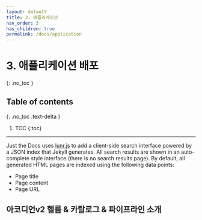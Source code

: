 ```yaml
---
layout: default
title: 3. 애플리케이션
nav_order: 3
has_children: true
permalink: /docs/application
---
```


# 3. 애플리케이션 배포
{: .no_toc }

## Table of contents
{: .no_toc .text-delta }

1. TOC
{:toc}

---

Just the Docs uses [lunr.js](http://lunrjs.com) to add a client-side search interface powered by a JSON index that Jekyll generates.
All search results are shown in an auto-complete style interface (there is no search results page).
By default, all generated HTML pages are indexed using the following data points:

- Page title
- Page content
- Page URL

## 아코디언v2 헬름 & 카탈로그 & 파이프라인 소개
